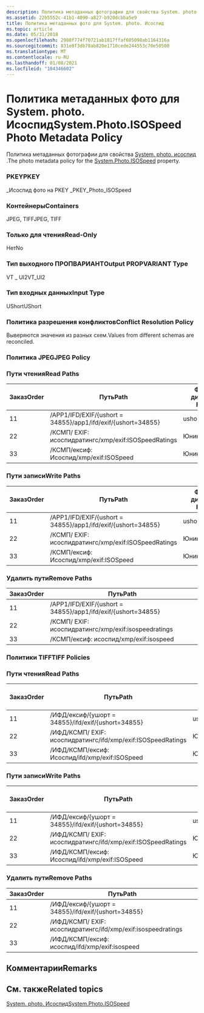 ```yaml
---
description: Политика метаданных фотографии для свойства System. photo. Исоспид.
ms.assetid: 22b5552c-41b1-4090-a827-b920dcbba5e9
title: Политика метаданных фото для System. photo. Исоспид
ms.topic: article
ms.date: 05/31/2018
ms.openlocfilehash: 2988f774f70721ab1817ffaf605098ab1164316a
ms.sourcegitcommit: 831e8f3db78ab820e1710cede244553c70e50500
ms.translationtype: MT
ms.contentlocale: ru-RU
ms.lasthandoff: 01/08/2021
ms.locfileid: "104346602"
---
```

# <a name="systemphotoisospeed-photo-metadata-policy"></a><span data-ttu-id="382ae-103">Политика метаданных фото для System. photo. Исоспид</span><span class="sxs-lookup"><span data-stu-id="382ae-103">System.Photo.ISOSpeed Photo Metadata Policy</span></span>

<span data-ttu-id="382ae-104">Политика метаданных фотографии для свойства [System. photo. исоспид](../properties/props-system-photo-focallengthinfilm.md) .</span><span class="sxs-lookup"><span data-stu-id="382ae-104">The photo metadata policy for the [System.Photo.ISOSpeed](../properties/props-system-photo-focallengthinfilm.md) property.</span></span>

### <a name="pkey"></a><span data-ttu-id="382ae-105">PKEY</span><span class="sxs-lookup"><span data-stu-id="382ae-105">PKEY</span></span>

<span data-ttu-id="382ae-106">\_Исоспид фото на PKEY \_</span><span class="sxs-lookup"><span data-stu-id="382ae-106">PKEY\_Photo\_ISOSpeed</span></span>

### <a name="containers"></a><span data-ttu-id="382ae-107">Контейнеры</span><span class="sxs-lookup"><span data-stu-id="382ae-107">Containers</span></span>

<span data-ttu-id="382ae-108">JPEG, TIFF</span><span class="sxs-lookup"><span data-stu-id="382ae-108">JPEG, TIFF</span></span>

### <a name="read-only"></a><span data-ttu-id="382ae-109">Только для чтения</span><span class="sxs-lookup"><span data-stu-id="382ae-109">Read-Only</span></span>

<span data-ttu-id="382ae-110">Нет</span><span class="sxs-lookup"><span data-stu-id="382ae-110">No</span></span>

### <a name="output-propvariant-type"></a><span data-ttu-id="382ae-111">Тип выходного ПРОПВАРИАНТ</span><span class="sxs-lookup"><span data-stu-id="382ae-111">Output PROPVARIANT Type</span></span>

<span data-ttu-id="382ae-112">VT \_ UI2</span><span class="sxs-lookup"><span data-stu-id="382ae-112">VT\_UI2</span></span>

### <a name="input-type"></a><span data-ttu-id="382ae-113">Тип входных данных</span><span class="sxs-lookup"><span data-stu-id="382ae-113">Input Type</span></span>

<span data-ttu-id="382ae-114">UShort</span><span class="sxs-lookup"><span data-stu-id="382ae-114">UShort</span></span>

### <a name="conflict-resolution-policy"></a><span data-ttu-id="382ae-115">Политика разрешения конфликтов</span><span class="sxs-lookup"><span data-stu-id="382ae-115">Conflict Resolution Policy</span></span>

<span data-ttu-id="382ae-116">Выверяются значения из разных схем.</span><span class="sxs-lookup"><span data-stu-id="382ae-116">Values from different schemas are reconciled.</span></span>

### <a name="jpeg-policy"></a><span data-ttu-id="382ae-117">Политика JPEG</span><span class="sxs-lookup"><span data-stu-id="382ae-117">JPEG Policy</span></span>

### <a name="read-paths"></a><span data-ttu-id="382ae-118">Пути чтения</span><span class="sxs-lookup"><span data-stu-id="382ae-118">Read Paths</span></span>



| <span data-ttu-id="382ae-119">Заказ</span><span class="sxs-lookup"><span data-stu-id="382ae-119">Order</span></span> | <span data-ttu-id="382ae-120">Путь</span><span class="sxs-lookup"><span data-stu-id="382ae-120">Path</span></span>                                    | <span data-ttu-id="382ae-121">Формат диска</span><span class="sxs-lookup"><span data-stu-id="382ae-121">Disk Format</span></span> |
|-------|-----------------------------------------|-------------|
| <span data-ttu-id="382ae-122">1</span><span class="sxs-lookup"><span data-stu-id="382ae-122">1</span></span>     | <span data-ttu-id="382ae-123">/APP1/IFD/EXIF/{ushort = 34855}</span><span class="sxs-lookup"><span data-stu-id="382ae-123">/app1/ifd/exif/{ushort=34855}</span></span>           | <span data-ttu-id="382ae-124">ushort</span><span class="sxs-lookup"><span data-stu-id="382ae-124">ushort</span></span>      |
| <span data-ttu-id="382ae-125">2</span><span class="sxs-lookup"><span data-stu-id="382ae-125">2</span></span>     | <span data-ttu-id="382ae-126">/КСМП/ <xmpseq> EXIF: исоспидратингс</span><span class="sxs-lookup"><span data-stu-id="382ae-126">/xmp/<xmpseq>exif:ISOSpeedRatings</span></span> | <span data-ttu-id="382ae-127">Юникод</span><span class="sxs-lookup"><span data-stu-id="382ae-127">unicode</span></span>     |
| <span data-ttu-id="382ae-128">3</span><span class="sxs-lookup"><span data-stu-id="382ae-128">3</span></span>     | <span data-ttu-id="382ae-129">/КСМП/ексиф: Исоспид</span><span class="sxs-lookup"><span data-stu-id="382ae-129">/xmp/exif:ISOSpeed</span></span>                      | <span data-ttu-id="382ae-130">Юникод</span><span class="sxs-lookup"><span data-stu-id="382ae-130">unicode</span></span>     |



 

### <a name="write-paths"></a><span data-ttu-id="382ae-131">Пути записи</span><span class="sxs-lookup"><span data-stu-id="382ae-131">Write Paths</span></span>



| <span data-ttu-id="382ae-132">Заказ</span><span class="sxs-lookup"><span data-stu-id="382ae-132">Order</span></span> | <span data-ttu-id="382ae-133">Путь</span><span class="sxs-lookup"><span data-stu-id="382ae-133">Path</span></span>                                    | <span data-ttu-id="382ae-134">Формат диска</span><span class="sxs-lookup"><span data-stu-id="382ae-134">Disk Format</span></span> |
|-------|-----------------------------------------|-------------|
| <span data-ttu-id="382ae-135">1</span><span class="sxs-lookup"><span data-stu-id="382ae-135">1</span></span>     | <span data-ttu-id="382ae-136">/APP1/IFD/EXIF/{ushort = 34855}</span><span class="sxs-lookup"><span data-stu-id="382ae-136">/app1/ifd/exif/{ushort=34855}</span></span>           | <span data-ttu-id="382ae-137">ushort</span><span class="sxs-lookup"><span data-stu-id="382ae-137">ushort</span></span>      |
| <span data-ttu-id="382ae-138">2</span><span class="sxs-lookup"><span data-stu-id="382ae-138">2</span></span>     | <span data-ttu-id="382ae-139">/КСМП/ <xmpseq> EXIF: исоспидратингс</span><span class="sxs-lookup"><span data-stu-id="382ae-139">/xmp/<xmpseq>exif:ISOSpeedRatings</span></span> | <span data-ttu-id="382ae-140">Юникод</span><span class="sxs-lookup"><span data-stu-id="382ae-140">unicode</span></span>     |
| <span data-ttu-id="382ae-141">3</span><span class="sxs-lookup"><span data-stu-id="382ae-141">3</span></span>     | <span data-ttu-id="382ae-142">/КСМП/ексиф: Исоспид</span><span class="sxs-lookup"><span data-stu-id="382ae-142">/xmp/exif:ISOSpeed</span></span>                      | <span data-ttu-id="382ae-143">Юникод</span><span class="sxs-lookup"><span data-stu-id="382ae-143">unicode</span></span>     |



 

### <a name="remove-paths"></a><span data-ttu-id="382ae-144">Удалить пути</span><span class="sxs-lookup"><span data-stu-id="382ae-144">Remove Paths</span></span>



| <span data-ttu-id="382ae-145">Заказ</span><span class="sxs-lookup"><span data-stu-id="382ae-145">Order</span></span> | <span data-ttu-id="382ae-146">Путь</span><span class="sxs-lookup"><span data-stu-id="382ae-146">Path</span></span>                                    |
|-------|-----------------------------------------|
| <span data-ttu-id="382ae-147">1</span><span class="sxs-lookup"><span data-stu-id="382ae-147">1</span></span>     | <span data-ttu-id="382ae-148">/APP1/IFD/EXIF/{ushort = 34855}</span><span class="sxs-lookup"><span data-stu-id="382ae-148">/app1/ifd/exif/{ushort=34855}</span></span>           |
| <span data-ttu-id="382ae-149">2</span><span class="sxs-lookup"><span data-stu-id="382ae-149">2</span></span>     | <span data-ttu-id="382ae-150">/КСМП/ <xmpseq> EXIF: исоспидратингс</span><span class="sxs-lookup"><span data-stu-id="382ae-150">/xmp/<xmpseq>exif:isospeedratings</span></span> |
| <span data-ttu-id="382ae-151">3</span><span class="sxs-lookup"><span data-stu-id="382ae-151">3</span></span>     | <span data-ttu-id="382ae-152">/КСМП/ексиф: исоспид</span><span class="sxs-lookup"><span data-stu-id="382ae-152">/xmp/exif:isospeed</span></span>                      |



 

### <a name="tiff-policies"></a><span data-ttu-id="382ae-153">Политики TIFF</span><span class="sxs-lookup"><span data-stu-id="382ae-153">TIFF Policies</span></span>

### <a name="read-paths"></a><span data-ttu-id="382ae-154">Пути чтения</span><span class="sxs-lookup"><span data-stu-id="382ae-154">Read Paths</span></span>



| <span data-ttu-id="382ae-155">Заказ</span><span class="sxs-lookup"><span data-stu-id="382ae-155">Order</span></span> | <span data-ttu-id="382ae-156">Путь</span><span class="sxs-lookup"><span data-stu-id="382ae-156">Path</span></span>                                        | <span data-ttu-id="382ae-157">Формат диска</span><span class="sxs-lookup"><span data-stu-id="382ae-157">Disk Format</span></span> |
|-------|---------------------------------------------|-------------|
| <span data-ttu-id="382ae-158">1</span><span class="sxs-lookup"><span data-stu-id="382ae-158">1</span></span>     | <span data-ttu-id="382ae-159">/ИФД/ексиф/{ушорт = 34855}</span><span class="sxs-lookup"><span data-stu-id="382ae-159">/ifd/exif/{ushort=34855}</span></span>                    | <span data-ttu-id="382ae-160">ushort</span><span class="sxs-lookup"><span data-stu-id="382ae-160">ushort</span></span>      |
| <span data-ttu-id="382ae-161">2</span><span class="sxs-lookup"><span data-stu-id="382ae-161">2</span></span>     | <span data-ttu-id="382ae-162">/ИФД/КСМП/ <xmpseq> EXIF: исоспидратингс</span><span class="sxs-lookup"><span data-stu-id="382ae-162">/ifd/xmp/<xmpseq>exif:ISOSpeedRatings</span></span> | <span data-ttu-id="382ae-163">Юникод</span><span class="sxs-lookup"><span data-stu-id="382ae-163">unicode</span></span>     |
| <span data-ttu-id="382ae-164">3</span><span class="sxs-lookup"><span data-stu-id="382ae-164">3</span></span>     | <span data-ttu-id="382ae-165">/ИФД/КСМП/ексиф: Исоспид</span><span class="sxs-lookup"><span data-stu-id="382ae-165">/ifd/xmp/exif:ISOSpeed</span></span>                      | <span data-ttu-id="382ae-166">Юникод</span><span class="sxs-lookup"><span data-stu-id="382ae-166">unicode</span></span>     |



 

### <a name="write-paths"></a><span data-ttu-id="382ae-167">Пути записи</span><span class="sxs-lookup"><span data-stu-id="382ae-167">Write Paths</span></span>



| <span data-ttu-id="382ae-168">Заказ</span><span class="sxs-lookup"><span data-stu-id="382ae-168">Order</span></span> | <span data-ttu-id="382ae-169">Путь</span><span class="sxs-lookup"><span data-stu-id="382ae-169">Path</span></span>                                        | <span data-ttu-id="382ae-170">Формат диска</span><span class="sxs-lookup"><span data-stu-id="382ae-170">Disk Format</span></span> |
|-------|---------------------------------------------|-------------|
| <span data-ttu-id="382ae-171">1</span><span class="sxs-lookup"><span data-stu-id="382ae-171">1</span></span>     | <span data-ttu-id="382ae-172">/ИФД/ексиф/{ушорт = 34855}</span><span class="sxs-lookup"><span data-stu-id="382ae-172">/ifd/exif/{ushort=34855}</span></span>                    | <span data-ttu-id="382ae-173">ushort</span><span class="sxs-lookup"><span data-stu-id="382ae-173">ushort</span></span>      |
| <span data-ttu-id="382ae-174">2</span><span class="sxs-lookup"><span data-stu-id="382ae-174">2</span></span>     | <span data-ttu-id="382ae-175">/ИФД/КСМП/ <xmpseq> EXIF: исоспидратингс</span><span class="sxs-lookup"><span data-stu-id="382ae-175">/ifd/xmp/<xmpseq>exif:ISOSpeedRatings</span></span> | <span data-ttu-id="382ae-176">Юникод</span><span class="sxs-lookup"><span data-stu-id="382ae-176">unicode</span></span>     |
| <span data-ttu-id="382ae-177">3</span><span class="sxs-lookup"><span data-stu-id="382ae-177">3</span></span>     | <span data-ttu-id="382ae-178">/ИФД/КСМП/ексиф: Исоспид</span><span class="sxs-lookup"><span data-stu-id="382ae-178">/ifd/xmp/exif:ISOSpeed</span></span>                      | <span data-ttu-id="382ae-179">Юникод</span><span class="sxs-lookup"><span data-stu-id="382ae-179">unicode</span></span>     |



 

### <a name="remove-paths"></a><span data-ttu-id="382ae-180">Удалить пути</span><span class="sxs-lookup"><span data-stu-id="382ae-180">Remove Paths</span></span>



| <span data-ttu-id="382ae-181">Заказ</span><span class="sxs-lookup"><span data-stu-id="382ae-181">Order</span></span> | <span data-ttu-id="382ae-182">Путь</span><span class="sxs-lookup"><span data-stu-id="382ae-182">Path</span></span>                                        |
|-------|---------------------------------------------|
| <span data-ttu-id="382ae-183">1</span><span class="sxs-lookup"><span data-stu-id="382ae-183">1</span></span>     | <span data-ttu-id="382ae-184">/ИФД/ексиф/{ушорт = 34855}</span><span class="sxs-lookup"><span data-stu-id="382ae-184">/ifd/exif/{ushort=34855}</span></span>                    |
| <span data-ttu-id="382ae-185">2</span><span class="sxs-lookup"><span data-stu-id="382ae-185">2</span></span>     | <span data-ttu-id="382ae-186">/ИФД/КСМП/ <xmpseq> EXIF: исоспидратингс</span><span class="sxs-lookup"><span data-stu-id="382ae-186">/ifd/xmp/<xmpseq>exif:isospeedratings</span></span> |
| <span data-ttu-id="382ae-187">3</span><span class="sxs-lookup"><span data-stu-id="382ae-187">3</span></span>     | <span data-ttu-id="382ae-188">/ИФД/КСМП/ексиф: исоспид</span><span class="sxs-lookup"><span data-stu-id="382ae-188">/ifd/xmp/exif:isospeed</span></span>                      |



 

## <a name="remarks"></a><span data-ttu-id="382ae-189">Комментарии</span><span class="sxs-lookup"><span data-stu-id="382ae-189">Remarks</span></span>

## <a name="related-topics"></a><span data-ttu-id="382ae-190">См. также</span><span class="sxs-lookup"><span data-stu-id="382ae-190">Related topics</span></span>

<dl> <dt>

[<span data-ttu-id="382ae-191">System. photo. Исоспид</span><span class="sxs-lookup"><span data-stu-id="382ae-191">System.Photo.ISOSpeed</span></span>](../properties/props-system-photo-focallengthinfilm.md)
</dt> </dl>

 

 
